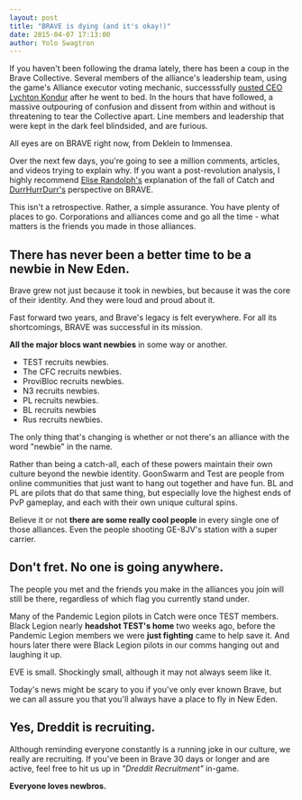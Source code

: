 ```yaml
---
layout: post
title: "BRAVE is dying (and it's okay!)"
date: 2015-04-07 17:13:00
author: Yolo Swagtron
---
```

If you haven't been following the drama lately, there has been a coup in the Brave Collective. Several members of the alliance's leadership team, using the game's Alliance executor voting mechanic, successsfully [ousted CEO Lychton Kondur](http://www.reddit.com/r/Bravenewbies/comments/31m3a1/brave_leadership_is_changing/) after he went to bed. In the hours that have followed, a massive outpouring of confusion and dissent from within and without is threatening to tear the Collective apart. Line members and leadership that were kept in the dark feel blindsided, and are furious.

All eyes are on BRAVE right now, from Deklein to Immensea.

Over the next few days, you're going to see a million comments, articles, and videos trying to explain why. If you want a post-revolution analysis, I highly recommend [Elise Randolph's](http://www.reddit.com/r/Eve/comments/31lp7s/catch_a_tale_of_two_braves_a_retrospective_from/) explanation of the fall of Catch and [DurrHurrDurr's](http://www.reddit.com/r/Eve/comments/31shy5/dreddit_ceo_update_space_revolution_edition/) perspective on BRAVE. 

This isn't a retrospective. Rather, a simple assurance. You have plenty of places to go. Corporations and alliances come and go all the time - what matters is the friends you made in those alliances. 

## There has never been a better time to be a newbie in New Eden.

Brave grew not just because it took in newbies, but because it was the core of their identity. And they were loud and proud about it.

Fast forward two years, and Brave's legacy is felt everywhere. For all its shortcomings, BRAVE was successful in its mission.

**All the major blocs want newbies** in some way or another.

* TEST recruits newbies.
* The CFC recruits newbies. 
* ProviBloc recruits newbies.
* N3 recruits newbies.
* PL recruits newbies.
* BL recruits newbies
* Rus recruits newbies.

The only thing that's changing is whether or not there's an alliance with the word "newbie" in the name.

Rather than being a catch-all, each of these powers maintain their own culture beyond the newbie identity. GoonSwarm and Test are people from online communities that just want to hang out together and have fun. BL and PL are pilots that do that same thing, but especially love the highest ends of PvP gameplay, and each with their own unique cultural spins. 

Believe it or not **there are some really cool people** in every single one of those alliances. Even the people shooting GE-8JV's station with a super carrier.

## Don't fret. No one is going anywhere.

The people you met and the friends you make in the alliances you join will still be there, regardless of which flag you currently stand under. 

Many of the Pandemic Legion pilots in Catch were once TEST members. Black Legion nearly **headshot TEST's home** two weeks ago, before the Pandemic Legion members we were **just fighting** came to help save it. And hours later there were Black Legion pilots in our comms hanging out and laughing it up.

EVE is small. Shockingly small, although it may not always seem like it.

Today's news might be scary to you if you've only ever known Brave, but we can all assure you that you'll always have a place to fly in New Eden.

## Yes, Dreddit is recruiting.

Although reminding everyone constantly is a running joke in our culture, we really are recruiting. If you've been in Brave 30 days or longer and are active, feel free to hit us up in _"Dreddit Recruitment"_ in-game.

**Everyone loves newbros.**
